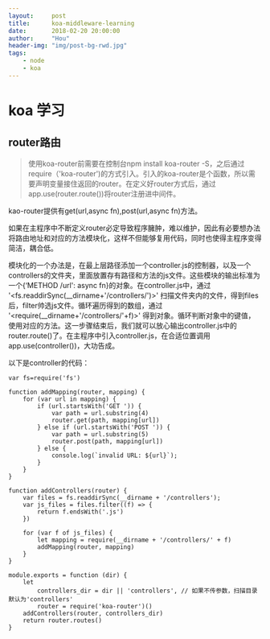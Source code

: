 ```yaml
---
layout:     post
title:      koa-middleware-learning
date:       2018-02-20 20:00:00
author:     "Hou"
header-img: "img/post-bg-rwd.jpg"
tags:
    - node
    - koa
---
```

koa 学习
============

## router路由

>使用koa-router前需要在控制台npm install koa-router -S，之后通过require（'koa-router')的方式引入。引入的koa-router是个函数，所以需要声明变量接住返回的router。在定义好router方式后，通过app.use(router.route())将router注册进中间件。

kao-router提供有get(url,async fn),post(url,async fn)方法。

如果在主程序中不断定义router必定导致程序臃肿，难以维护，因此有必要想办法将路由地址和对应的方法模块化，这样不但能够复用代码，同时也使得主程序变得简洁，耦合低。

模块化的一个办法是，在最上层路径添加一个controller.js的控制器，以及一个controllers的文件夹，里面放置存有路径和方法的js文件。这些模块的输出标准为一个{‘METHOD /url': async fn}的对象。在controller.js中，通过 '<fs.readdirSync(__dirname+'/controllers/')>' 扫描文件夹内的文件，得到files后，filter帅选js文件。循环遍历得到的数组，通过 '<require(__dirname+'/controllers/'+f)>' 得到对象。循环判断对象中的键值，使用对应的方法。这一步骤结束后，我们就可以放心输出controller.js中的router.route()了。在主程序中引入controller.js，在合适位置调用app.use(controller())，大功告成。

以下是controller的代码：

```
var fs=require('fs')

function addMapping(router, mapping) {
    for (var url in mapping) {
        if (url.startsWith('GET ')) {
            var path = url.substring(4)
            router.get(path, mapping[url])
        } else if (url.startsWith('POST ')) {
            var path = url.substring(5)
            router.post(path, mapping[url])
        } else {
            console.log(`invalid URL: ${url}`);
        }
    }
}

function addControllers(router) {
    var files = fs.readdirSync(__dirname + '/controllers');
    var js_files = files.filter((f) => {
        return f.endsWith('.js')
    })

    for (var f of js_files) {
        let mapping = require(__dirname + '/controllers/' + f)
        addMapping(router, mapping)
    }
}

module.exports = function (dir) {
    let
        controllers_dir = dir || 'controllers', // 如果不传参数，扫描目录默认为'controllers'
        router = require('koa-router')()
    addControllers(router, controllers_dir)
    return router.routes()
}
```
